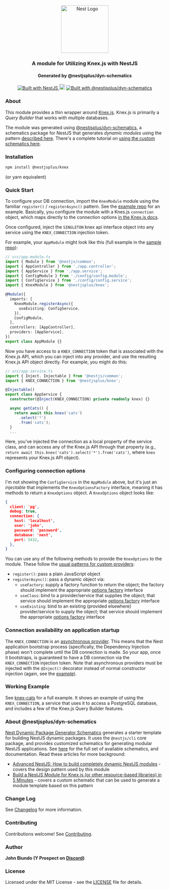 <h1 align="center"></h1>

<div align="center">
  <a href="http://nestjs.com/" target="_blank">
    <img src="https://nestjs.com/img/logo_text.svg" width="150" alt="Nest Logo" />
  </a>
</div>

<h3 align="center">A module for Utilizing Knex.js with NestJS</h3>
<h4 align="center">Generated by @nestjsplus/dyn-schematics</h4>

<div align="center">
  <a href="https://nestjs.com" target="_blank">
    <img src="https://img.shields.io/badge/built%20with-NestJs-red.svg" alt="Built with NestJS">
  </a>
  <img src="https://badge.fury.io/js/%40nestjsplus%2Fknex.svg" alt="npm version" height="18">
  <a href="https://github.com/nestjsplus/dyn-schematics">
    <img src="https://img.shields.io/badge/Built%20with-%40nestjsplus%2Fdyn--schematics-brightgreen" alt="Built with @nestjsplus/dyn-schematics">
  </a>
</div>

### About

This module provides a thin wrapper around [Knex.js](http://knexjs.org).  Knex.js is primarily a *Query Builder* that works with multiple databases.

The module was generated using [@nestjsplus/dyn-schematics](https://github.com/nestjsplus/dyn-schematics), a schematics package for NestJS that generates *dynamic modules* using the pattern [described here](https://dev.to/nestjs/advanced-nestjs-how-to-build-completely-dynamic-nestjs-modules-1370). There's a complete tutorial on [using the custom schematics here](https://dev.to/nestjs/build-a-nestjs-module-for-knex-js-or-other-resource-based-libraries-in-5-minutes-12an).

### Installation

```bash
npm install @nestjsplus/knex
```

(or yarn equivalent)

### Quick Start

To configure your DB connection, import the `KnexModule` module using the familiar `register()` / `registerAsync()` pattern. See the [example repo](https://github.com/nestjsplus/knex-cats) for an example. Basically, you configure the module with a Knes.js `connection` object, which maps directly to the connection options [in the Knex.js docs](http://knexjs.org/#Installation-client).

Once configured, inject the `SINGLETON` knex api interface object into any service using the `KNEX_CONNECTION` injection token.

For example, your `AppModule` might look like this (full example in the [sample repo](https://github.com/nestjsplus/knex-cats)):

```typescript
// src/app.module.ts
import { Module } from '@nestjs/common';
import { AppController } from './app.controller';
import { AppService } from './app.service';
import { ConfigModule } from './config/config.module';
import { ConfigService } from './config/config.service';
import { KnexModule } from '@nestjsplus/knex';

@Module({
  imports: [
    KnexModule.registerAsync({
      useExisting: ConfigService,
    }),
    ConfigModule,
  ],
  controllers: [AppController],
  providers: [AppService],
})
export class AppModule {}
```

Now you have access to a `KNEX_CONNECTION` token that is associated with the Knex.js API, which you can inject into any provider, and use the resulting Knex.js API object directly. For example, you might do this:

```typescript
// src/app.service.ts
import { Inject, Injectable } from '@nestjs/common';
import { KNEX_CONNECTION } from '@nestjsplus/knex';

@Injectable()
export class AppService {
  constructor(@Inject(KNEX_CONNECTION) private readonly knex) {}

  async getCats() {
    return await this.knex('cats')
      .select('*')
      .from('cats');
  }
  ...
```

Here, you've injected the connection as a local property of the service class, and can access any of the Knex.js API through that property (e.g., `return await this.knex('cats').select('*').from('cats')`, where `knex` represents your Knex.js API object).

### Configuring connection options

I'm not showing the `ConfigService` in the `AppModule` above, but it's just an _injectable_ that implements the `KnexOptionsFactory` interface, meaning it has methods to return a `KnexOptions` object. A `KnexOptions` object looks like:

```json
{
  client: 'pg',
  debug: true,
  connection: {
    host: 'localhost',
    user: 'john',
    password: 'password',
    database: 'nest',
    port: 5432,
  },
}
```

You can use any of the following methods to provide the `KnexOptions` to the module. These follow the [usual patterns for custom providers](https://docs.nestjs.com/fundamentals/custom-providers):

- `register()`: pass a plain JavaScript object
- `registerAsync()`: pass a dynamic object via:
  - `useFactory`: supply a factory function to return the object; the factory should implement the appropriate [options factory](https://github.com/nestjsplus/knex/blob/master/src/interfaces/knex-options-factory.interface.ts) interface
  - `useClass`: bind to a provider/service that supplies the object; that service should implement the appropriate [options factory](https://github.com/nestjsplus/knex/blob/master/src/interfaces/knex-options-factory.interface.ts) interface
  - `useExisting`: bind to an existing (provided elsewhere) provider/service to supply the object; that service should implement the appropriate [options factory](https://github.com/nestjsplus/knex/blob/master/src/interfaces/knex-options-factory.interface.ts) interface

### Connection availability on application startup

The `KNEX_CONNECTION` is an [asynchronous provider](https://docs.nestjs.com/fundamentals/async-providers). This means that the Nest application bootstrap process (specifically, the Dependency Injection phase) won't complete until the DB connection is made. So your app, once it bootstraps, is guaranteed to have a DB connection via the `KNEX_CONNECTION` injection token. Note that asynchronous providers must be injected with the `@Inject()` decorator instead of normal constructor injection (again, see the [example](https://github.com/nestjsplus/knex-cats)).

### Working Example

See [knex-cats](https://github.com/nestjsplus/knex-cats) for a full example. It shows an example of using the `KNEX_CONNECTION`, a service that uses it to access a PostgreSQL database, and includes a few of the Knex.js Query Builder features.

### About @nestjsplus/dyn-schematics

[Nest Dynamic Package Generator Schematics](https://github.com/nestjsplus/dyn-schematics) generates a starter template for building NestJS dynamic packages.  It uses the `@nestjs/cli` core package, and provides customized schematics for generating modular NestJS applications.  See [here](https://github.com/nestjsplus/dyn-schematics) for the full set of available schematics, and documentation.  Read these articles for more background:

- [Advanced NestJS: How to build completely dynamic NestJS modules](https://dev.to/nestjs/advanced-nestjs-how-to-build-completely-dynamic-nestjs-modules-1370) - covers the design pattern used by this module
- [Build a NestJS Module for Knex.js (or other resource-based libraries) in 5 Minutes](https://dev.to/nestjs/build-a-nestjs-module-for-knex-js-or-other-resource-based-libraries-in-5-minutes-12an) - covers a custom schematic that can be used to generate a module template based on this pattern

### Change Log

See [Changelog](CHANGELOG.md) for more information.

### Contributing

Contributions welcome! See [Contributing](CONTRIBUTING.md).

### Author

**John Biundo (Y Prospect on [Discord](https://discord.gg/G7Qnnhy))**

### License

Licensed under the MIT License - see the [LICENSE](LICENSE) file for details.